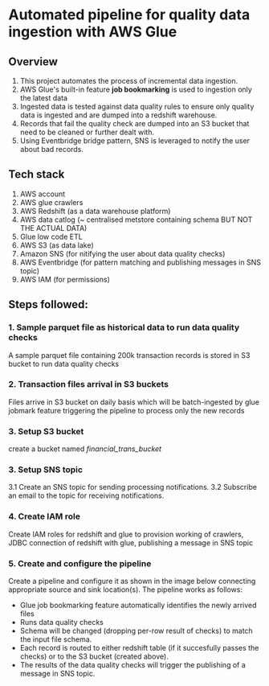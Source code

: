 # Automated pipeline for quality data ingestion with AWS Glue


## Overview
1. This project automates the process of incremental data ingestion.
2. AWS Glue's built-in feature **job bookmarking** is used to ingestion only the latest data
3. Ingested data is tested against data quality rules to ensure only quality data is ingested and are dumped into a redshift warehouse.
4. Records that fail the quality check are dumped into an S3 bucket that need to be cleaned or further dealt with.
5. Using Eventbridge bridge pattern, SNS is leveraged to notify the user about bad records.


## Tech stack
1. AWS account
2. AWS glue crawlers
3. AWS Redshift (as a data warehouse platform)
4. AWS data catlog (~ centralised metstore containing schema BUT NOT THE ACTUAL DATA)
5. Glue low code ETL 
6. AWS S3 (as data lake)
7. Amazon SNS (for nitifying the user about data quality checks)
8. AWS Eventbridge (for pattern matching and publishing messages in SNS topic)
9. AWS IAM (for permissions)


## Steps followed:
### 1. Sample parquet file as historical data to run data quality checks
A sample parquet file containing 200k transaction records is stored in S3 bucket to run data quality checks
### 2. Transaction files arrival in S3 buckets
Files arrive in S3 bucket on daily basis which will be batch-ingested by glue jobmark feature triggering the pipeline to 
process only the new records
### 3.  Setup S3 bucket
create a bucket named *financial_trans_bucket*
### 3.  Setup SNS topic
3.1 Create an SNS topic for sending processing notifications.
3.2 Subscribe an email to the topic for receiving notifications.
### 4.  Create IAM role
Create IAM roles for redshift and glue to provision working of crawlers, JDBC connection of redshift with glue, publishing a message in SNS topic
### 5.  Create and configure the pipeline
Create a pipeline and configure it as shown in the image below connecting appropriate source and sink location(s).
The pipeline works as follows:
* Glue job bookmarking feature automatically identifies the newly arrived files
* Runs data quality checks
* Schema will be changed (dropping per-row result of checks) to match the input file schema.
* Each record is routed to either redshift table (if it succesfully passes the checks) or to the S3 bucket (created above).
* The results of the data quality checks will trigger the publishing of a message in SNS topic.













